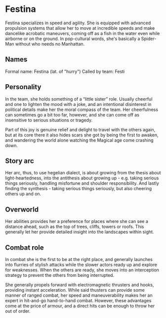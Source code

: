 # Festina

Festina specializes in speed and agility. She is equipped with advanced propulsion systems that allow her to move at incredible speeds and make dancelike acrobatic maneuvers, coming off as a fish in the water even while airborne or on the ground. In pop-cultural words, she's basically a Spider-Man without who needs no Manhattan.

## Names
Formal name: Festina (lat. of "hurry")
Called by team: Festi

## Personality

In the team, she holds something of a “little sister” role. Usually cheerful and one to lighten the mood with a joke, and an intentional disinterest in political details make her the moral compass of the team. Her cheerfulness can sometimes go a bit too far, however, and she can come off as insensitive to serious situations or tragedy.

Part of this joy is genuine relief and delight to travel with the others again, but at its core there it also hides scars she got by being the first to awaken, and wandering the world alone watching the Magical age come crashing down.

## Story arc
Her arc, thus, to use hegelian dialect, is about growing from the thesis about light-heartedness, into the antithesis about growing up - e.g. taking serious things seriously, handling misfortune and shoulder responsibility.
And lastly finding the synthesis - taking serious things seriously, but also cheering others up and on.

## Overworld

Her abilities provides her a preference for places where she can see a distance ahead, such as the top of trees, cliffs, towers or roofs. This generally let her provide detailed insight into the landscapes within sight.

## Combat role

In combat she is the first to be at the right place, and generally launches into flurries of stylish attacks while the slower actors ready up and explore for weaknesses. When the others are ready, she moves into an interception strategy to prevent the others from being interrupted.

She generally propels forward with electromagnetic thrusters and hooks, providing instant acceleration. While said thusters can provide some manner of ranged combat, her speed and maneuverability makes her an expert in hit-and-go hand-to-hand combat. However, these advantages come at the price of armour, and a direct hits can be enough to throw her out of order.
